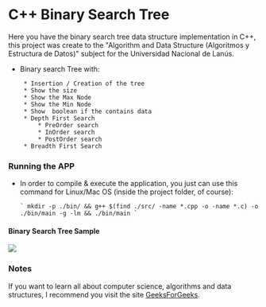 # C++ Binary Search Tree

Here you have the binary search tree data structure implementation in C++, this project was create to the "Algorithm and Data Structure (Algoritmos y Estructura de Datos)" subject for the Universidad Nacional de Lanús. 

 * Binary search Tree with:
        
        * Insertion / Creation of the tree
        * Show the size
        * Show the Max Node
        * Show the Min Node
        * Show  boolean if the contains data
        * Depth First Search 
            * PreOrder search   
            * InOrder search
            * PostOrder search
        * Breadth First Search


### Running the APP 

* In order to compile & execute the application, you just can use this command for Linux/Mac OS (inside the project folder, of course):
    ~~~
    ` mkdir -p ./bin/ && g++ $(find ./src/ -name *.cpp -o -name *.c) -o ./bin/main -g -lm && ./bin/main `
    ~~~

#### Binary Search Tree Sample 


![](https://media.geeksforgeeks.org/wp-content/uploads/BSTSearch.png)


### Notes 

If you want to learn all about computer science, algorithms and data structures, I recommend you visit the site [GeeksForGeeks](https://www.geeksforgeeks.org/).

